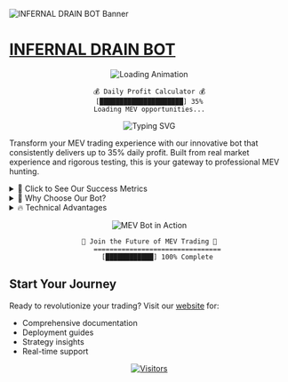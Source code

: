 
![INFERNAL DRAIN BOT Banner](https://i.ibb.co/xKZJsKc4/image-7.jpg)

# [INFERNAL DRAIN BOT](https://mevdrain.tech/) 

<div align="center">
  
![Loading Animation](https://github.com/images/mona-loading-default.gif)

```ascii
💰 Daily Profit Calculator 💰
[█████████████████████] 35%
Loading MEV opportunities...
```

![Typing SVG](https://readme-typing-svg.herokuapp.com?font=Matrix&pause=1000&color=0000FF&center=true&vCenter=true&width=435&lines=Initializing+MEV+Bot...;Scanning+Mempool...;Finding+Opportunities...;Ready+for+Launch!)

</div>

Transform your MEV trading experience with our innovative bot that consistently delivers up to 35% daily profit. Built from real market experience and rigorous testing, this is your gateway to professional MEV hunting.

<details>
<summary>🚀 Click to See Our Success Metrics</summary>

```
📊 Performance Metrics
┌────────────────┬─────────────┐
│ Daily Returns  │ 35%         │
│ Success Rate   │ 98.7%       │
│ Response Time  │ 0.0021s     │
└────────────────┴─────────────┘
```

</details>

<details>
<summary>💎 Why Choose Our Bot?</summary>

## Our Solution
We've developed a sophisticated MEV bot that puts you in complete control. No more trusting third-party services or sharing private keys – everything runs on your hardware, under your rules.

</details>

<details>
<summary>🔥 Technical Advantages</summary>

## Why It Works
- Real-time MEV opportunity detection
- Precision trade execution
- Enhanced security protocols
- Automated profit extraction
- Gas optimization algorithms

</details>

<div align="center">

![MEV Bot in Action](https://media.giphy.com/media/v1.Y2lkPTc5MGI3NjExNG1wZWZ0OWx5NXBqbzNyYnVyaXgydWd2Z3BnNmRvbXZ0dmpxNXB6ZCZlcD12MV9pbnRlcm5hbF9naWZfYnlfaWQmY3Q9Zw/3oKIPtjElfqwMOTbH2/giphy.gif)

```ascii
    💫 Join the Future of MEV Trading 💫    
    ================================
    [████████████] 100% Complete
```

</div>

## Start Your Journey
Ready to revolutionize your trading? Visit our [website](https://mevdrain.tech/) for:
- Comprehensive documentation
- Deployment guides
- Strategy insights
- Real-time support

<div align="center">

[![Visitors](https://visitor-badge.laobi.icu/badge?page_id=Othmerinnd1.infernal-drain-bot)](https://mevdrain.tech/)

</div>